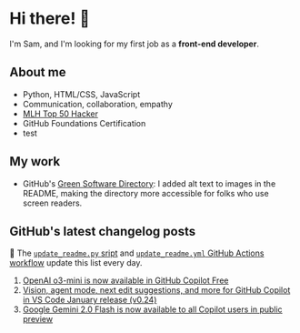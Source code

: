 # Hi there! 👋

I'm Sam, and I'm looking for my first job as a **front-end developer**.

## About me

* Python, HTML/CSS, JavaScript
* Communication, collaboration, empathy
* [MLH Top 50 Hacker](https://top.mlh.io/2023)
* GitHub Foundations Certification
* test

## My work

* GitHub's [Green Software Directory](https://github.com/github/GreenSoftwareDirectory): I added alt text to images in the README, making the directory more accessible for folks who use screen readers.

## GitHub's latest changelog posts
🤖 The [`update_readme.py` sript](./update_readme.py) and [`update_readme.yml` GitHub Actions workflow](.github/workflows/update_readme.yml) update this list every day.

1. <a href='https://github.blog/changelog/2025-02-06-openai-o3-mini-is-now-available-in-github-copilot-free'>OpenAI o3-mini is now available in GitHub Copilot Free</a>
2. <a href='https://github.blog/changelog/2025-02-06-next-edit-suggestions-agent-mode-and-prompts-files-for-github-copilot-in-vs-code-january-release-v0-24'>Vision, agent mode, next edit suggestions, and more for GitHub Copilot in VS Code January release (v0.24)</a>
3. <a href='https://github.blog/changelog/2025-02-05-google-gemini-2-0-flash-is-now-available-to-all-copilot-users-in-public-preview'>Google Gemini 2.0 Flash is now available to all Copilot users in public preview</a>
